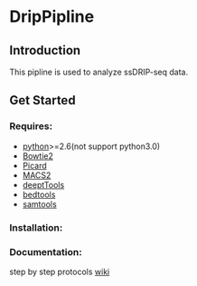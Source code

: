 # DripPipline
## Introduction
This pipline is used to analyze ssDRIP-seq data.
## Get Started
### Requires:
- [python](http://www.python.org/downloads/)>=2.6(not support python3.0)
- [Bowtie2](http://bowtie-bio.sourceforge.net/bowtie2/index.shtml)
- [Picard](https://broadinstitute.github.io/picard/)
- [MACS2](https://github.com/taoliu/MACS/)
- [deeptTools](https://github.com/deeptools/deepTools)
- [bedtools](https://bedtools.readthedocs.io/en/latest/)
- [samtools](http://www.htslib.org/)
### Installation:
### Documentation:
step by step protocols [wiki](https://github.com/PEHGP/drippipline/wiki)
